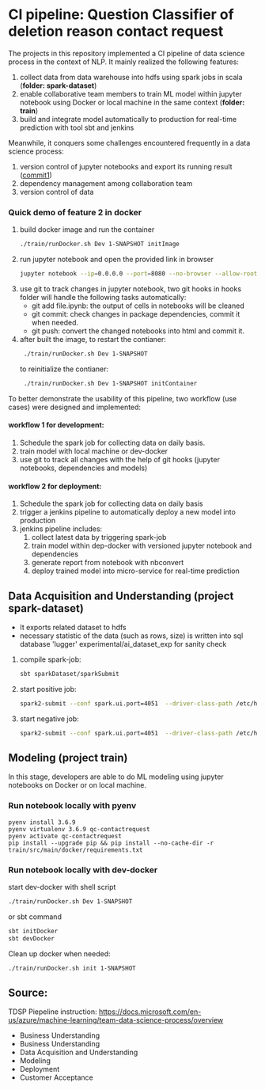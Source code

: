 # CI pipeline: Question Classifier of deletion reason contact request

The projects in this repository implemented a CI pipeline of data science process in the context of NLP. It mainly realized the following features:
1. collect data from data warehouse into hdfs using spark jobs in scala (**folder: spark-dataset**)
1. enable collaborative team members to train ML model within jupyter notebook using Docker or local machine in the same context (**folder: train**)
1. build and integrate model automatically to production for real-time prediction with tool sbt and jenkins 

Meanwhile, it conquers some challenges encountered frequently in a data science process:
1. version control of jupyter notebooks and export its running result ([commit1](https://htmlpreview.github.io/?https://github.com/liucaissr/demo_Caggle_html/blob/master/dummy_docker.html))
1. dependency management among collaboration team
1. version control of data

### Quick demo of feature 2 in docker
1. build docker image and run the container
    ```bash
    ./train/runDocker.sh Dev 1-SNAPSHOT initImage
    ```
1. run jupyter notebook and open the provided link in browser
    ```bash
    jupyter notebook --ip=0.0.0.0 --port=8080 --no-browser --allow-root
    ```
1. use git to track changes in jupyter notebook, two git hooks in hooks folder will handle the following tasks automatically:
    - git add file.ipynb: the output of cells in notebooks will be cleaned
    - git commit: check changes in package dependencies, commit it when needed.
    - git push: convert the changed notebooks into html and commit it.
1. after built the image, to restart the contianer:
   ```bash
    ./train/runDocker.sh Dev 1-SNAPSHOT
    ```
   to reinitialize the contianer:
   ```bash
    ./train/runDocker.sh Dev 1-SNAPSHOT initContainer
    ```

To better demonstrate the usability of this pipeline, two workflow (use cases) were designed and implemented:

#### workflow 1 for development:
1. Schedule the spark job for collecting data on daily basis.
1. train model with local machine or dev-docker
1. use git to track all changes with the help of git hooks (jupyter notebooks, dependencies and models)


#### workflow 2 for deployment:
1. Schedule the spark job for collecting data on daily basis
1. trigger a jenkins pipeline to automatically deploy a new model into production
1. jenkins pipeline includes: 
    1. collect latest data by triggering spark-job
    1. train model within dep-docker with versioned jupyter notebook and dependencies
    1. generate report from notebook with nbconvert
    1. deploy trained model into micro-service for real-time prediction
 
    
## Data Acquisition and Understanding (project spark-dataset)

- It exports related dataset to hdfs
- necessary statistic of the data (such as rows, size) is written into sql database 'lugger' experimental/ai_dataset_exp for sanity check

1. compile spark-job:
    ```bash
    sbt sparkDataset/sparkSubmit
    ```
1. start positive job: 
    ```bash
    spark2-submit --conf spark.ui.port=4051  --driver-class-path /etc/hadoop/conf --class jobs.Dwh2Positive spark-dataset-assembly-1-SNAPSHOT.jar
    ```
1. start negative job: 
    ```bash
    spark2-submit --conf spark.ui.port=4051  --driver-class-path /etc/hadoop/conf --class jobs.Dwh2Negative spark-dataset-assembly-1-SNAPSHOT.jar
    ```

## Modeling (project train)

In this stage, developers are able to do ML modeling using jupyter notebooks on Docker or on local machine.


### Run notebook locally with pyenv

```
pyenv install 3.6.9
pyenv virtualenv 3.6.9 qc-contactrequest
pyenv activate qc-contactrequest
pip install --upgrade pip && pip install --no-cache-dir -r train/src/main/docker/requirements.txt
```

### Run notebook locally with dev-docker

start dev-docker with shell script
```bash
./train/runDocker.sh Dev 1-SNAPSHOT
```
or sbt command 
```bash
sbt initDocker
sbt devDocker
```

Clean up docker when needed:
```bash
./train/runDocker.sh init 1-SNAPSHOT
```

## Source:
TDSP Piepeline instruction:
https://docs.microsoft.com/en-us/azure/machine-learning/team-data-science-process/overview
- Business Understanding
- Business Understanding
- Data Acquisition and Understanding
- Modeling
- Deployment
- Customer Acceptance    

